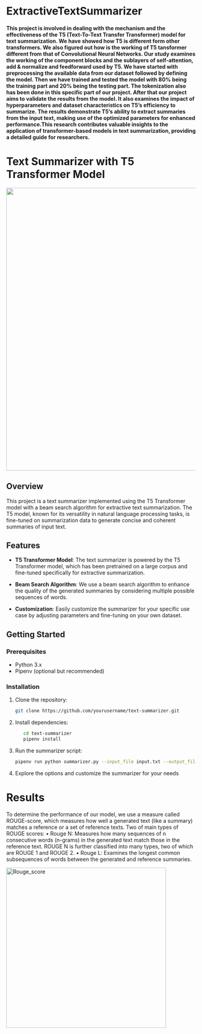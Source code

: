 # ExtractiveTextSummarizer

#### This project is involved in dealing with the mechanism and the effectiveness of the T5 (Text-To-Text Transfer Transformer) model for text summarization. We have showed how T5 is different form other transformers. We also figured out how is the working of T5 tansformer different from that of Convolutional Neural Networks. Our study examines the working of the component blocks and the sublayers of self-attention, add & normalize and feedforward used by T5. We have started with preprocessing the available data from our dataset followed by defining the model. Then we have trained and tested the model with 80% being the training part and 20% being the testing part. The tokenization also has been done in this specific part of our project. After that our project aims to validate the results from the model. It also examines the impact of hyperparameters and dataset characteristics on T5’s efficiency to summarize. The results demonstrate T5’s ability to extract summaries from the input text, making use of the optimized parameters for enhanced performance.This research contributes valuable insights to the application of transformer-based models in text summarization, providing a detailed guide for researchers.

# Text Summarizer with T5 Transformer Model

<img src="https://cdn-images-1.medium.com/max/932/1*iJcUH1F0TmCQE5p2wQt9og.png" width="1000" height="750" />


## Overview

This project is a text summarizer implemented using the T5 Transformer model with a beam search algorithm for extractive text summarization. The T5 model, known for its versatility in natural language processing tasks, is fine-tuned on summarization data to generate concise and coherent summaries of input text.



## Features

- **T5 Transformer Model**: The text summarizer is powered by the T5 Transformer model, which has been pretrained on a large corpus and fine-tuned specifically for extractive summarization.

- **Beam Search Algorithm**: We use a beam search algorithm to enhance the quality of the generated summaries by considering multiple possible sequences of words.

- **Customization**: Easily customize the summarizer for your specific use case by adjusting parameters and fine-tuning on your own dataset.

## Getting Started

### Prerequisites

- Python 3.x
- Pipenv (optional but recommended)

### Installation

1. Clone the repository:

   ```bash
   git clone https://github.com/yourusername/text-summarizer.git

2. Install dependencies:

   ```bash
      cd text-summarizer
      pipenv install

3. Run the summarizer script:

   ```bash
   pipenv run python summarizer.py --input_file input.txt --output_file output_summary.txt

4. Explore the options and customize the summarizer for your needs


# Results 

To determine the performance of our model, we use a
measure called ROUGE-score, which measures how well a
generated text (like a summary) matches a reference or a
set of reference texts. Two of main types of ROUGE scores:
• Rouge N: Measures how many sequences of n consecutive words (n-grams) in the generated text match those
in the reference text. ROUGE N is further classified
into many types, two of which are ROUGE 1 and
ROUGE 2.
• Rouge L: Examines the longest common subsequences
of words between the generated and reference summaries.

<img width="425" alt="Rouge_score" src="https://github.com/DataScience-ArtificialIntelligence/ExtractiveTextSummarizer/assets/99867617/79d1ea99-95a7-40fa-b295-4fc3357e2f4e">
